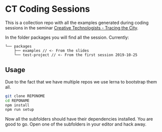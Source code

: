 # CT Coding Sessions

This is a collection repo with all the examples generated during coding sessions in the seminar [Creative Technologists - Tracing the City](https://fhp.incom.org/workspace/8527).

In the folder packages you will find all the session. Currently:

```plain
└── packages
    ├── examples // <- From the slides
    └── test-project // <- From the first session 2019-10-25
```

## Usage

Due to the fact that we have multiple repos we use lerna to bootstrap them all.


```bash
git clone REPONOME
cd REPONAME
npm install
npm run setup
```

Now all the subfolders should have their dependencies installed. You are good to go. Open one of the subfolders in your editor and hack away.


